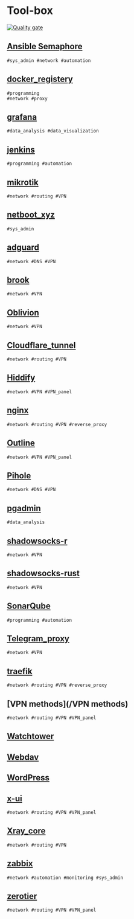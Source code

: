# Tool-box

[![Quality gate](https://sonarqube.newage.rest/api/project_badges/quality_gate?project=BIGboss248_Tool-box_c35a6abf-1688-453c-af4f-ef2185550d6e&token=sqb_4af6a2b13e639389b726eeae8945bdc576752c91)](https://sonarqube.newage.rest/dashboard?id=BIGboss248_Tool-box_c35a6abf-1688-453c-af4f-ef2185550d6e)

## [Ansible Semaphore](/Ansible%20semaphore/)

    #sys_admin #network #automation

## [docker_registery](/docker_registery)

    #programming
    #network #proxy

## [grafana](/grafana/)

    #data_analysis #data_visualization

## [jenkins](/jenkins/)

    #programming #automation

## [mikrotik](/mikrotik/)

    #network #routing #VPN

## [netboot_xyz](/netboot_xyz)

    #sys_admin

## [adguard](/adguard)

    #network #DNS #VPN

## [brook](/Brook/)

    #network #VPN

## [Oblivion](/Oblivion/)

    #network #VPN

## [Cloudflare_tunnel](/Cloudflare_tunnel)

    #network #routing #VPN

## [Hiddify](/Hiddify/)

    #network #VPN #VPN_panel

## [nginx](/nginx/)

    #network #routing #VPN #reverse_proxy

## [Outline](/Outline/)

    #network #VPN #VPN_panel

## [Pihole](/Pihole/)

    #network #DNS #VPN

## [pgadmin](/pgadmin/)

    #data_analysis

## [shadowsocks-r](/shadowsocks-r)

    #network #VPN

## [shadowsocks-rust](/shadowsocks-rust)

    #network #VPN

## [SonarQube](/SonarQube)

    #programming #automation

## [Telegram_proxy](/Telegram_proxy)

    #network #VPN

## [traefik](/traefik)

    #network #routing #VPN #reverse_proxy

## [VPN methods](/VPN methods)

    #network #routing #VPN #VPN_panel

## [Watchtower](/Watchtower)

## [Webdav](/Webdav)

## [WordPress](/WordPress)

## [x-ui](/x-ui)

    #network #routing #VPN #VPN_panel

## [Xray_core](/Xray_core)

    #network #routing #VPN

## [zabbix](/zabbix)

    #network #automation #monitoring #sys_admin

## [zerotier](/zerotier)

    #network #routing #VPN #VPN_panel
